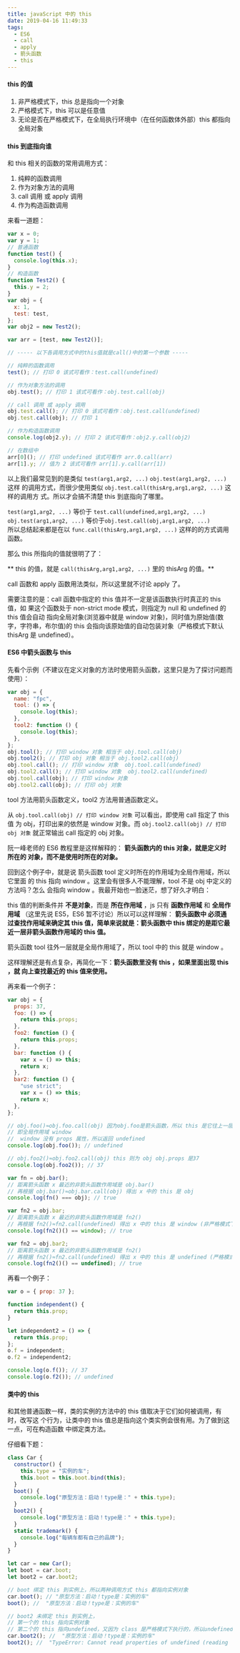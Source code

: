 ```yaml
---
title: javaScript 中的 this
date: 2019-04-16 11:49:33
tags:
  - ES6
  - call
  - apply
  - 箭头函数
  - this
---
```


#### this 的值

1. 非严格模式下，this 总是指向一个对象
2. 严格模式下，this 可以是任意值
3. 无论是否在严格模式下，在全局执行环境中（在任何函数体外部）this 都指向全局对象

#### this 到底指向谁

和 this 相关的函数的常用调用方式：

1. 纯粹的函数调用
2. 作为对象方法的调用
3. call 调用 或 apply 调用
4. 作为构造函数调用

来看一道题：

```javascript
var x = 0;
var y = 1;
// 普通函数
function test() {
  console.log(this.x);
}
// 构造函数
function Test2() {
  this.y = 2;
}
var obj = {
  x: 1,
  test: test,
};
var obj2 = new Test2();

var arr = [test, new Test2()];

// ----- 以下各调用方式中的this值就是call()中的第一个参数 -----

// 纯粹的函数调用
test(); // 打印 0 该式可看作：test.call(undefined)

// 作为对象方法的调用
obj.test(); // 打印 1 该式可看作：obj.test.call(obj)

// call 调用 或 apply 调用
obj.test.call(); // 打印 0 该式可看作：obj.test.call(undefined)
obj.test.call(obj); // 打印 1

// 作为构造函数调用
console.log(obj2.y); // 打印 2 该式可看作：obj2.y.call(obj2)

// 在数组中
arr[0](); // 打印 undefined 该式可看作 arr.0.call(arr)
arr[1].y; // 值为 2 该式可看作 arr[1].y.call(arr[1])
```

以上我们最常见到的是类似 `test(arg1,arg2, ...)` `obj.test(arg1,arg2, ...)` 这样
的调用方式，而很少使用类似 `obj.test.call(thisArg,arg1,arg2, ...)` 这样的调用方
式。所以才会搞不清楚 this 到底指向了哪里。

`test(arg1,arg2, ...)` 等价于 `test.call(undefined,arg1,arg2, ...)`  
`obj.test(arg1,arg2, ...)` 等价于`obj.test.call(obj,arg1,arg2, ...)`  
所以总结起来都是在以 `func.call(thisArg,arg1,arg2, ...)` 这样的的方式调用函数。

那么 this 所指向的值就很明了了：

** this 的值，就是 `call(thisArg,arg1,arg2, ...)` 里的 thisArg 的值。**

call 函数和 apply 函数用法类似，所以这里就不讨论 apply 了。

需要注意的是：call 函数中指定的 this 值并不一定是该函数执行时真正的 this 值，如
果这个函数处于 non-strict mode 模式，则指定为 null 和 undefined 的 this 值会自动
指向全局对象(浏览器中就是 window 对象)，同时值为原始值(数字，字符串，布尔值)的
this 会指向该原始值的自动包装对象（严格模式下默认 thisArg 是 undefined）。

#### ES6 中箭头函数与 this

先看个示例（不建议在定义对象的方法时使用箭头函数，这里只是为了探讨问题而使用）：

```javascript
var obj = {
  name: "fpc",
  tool: () => {
    console.log(this);
  },
  tool2: function () {
    console.log(this);
  },
};
obj.tool(); // 打印 window 对象 相当于 obj.tool.call(obj)
obj.tool2(); // 打印 obj 对象 相当于 obj.tool2.call(obj)
obj.tool.call(); // 打印 window 对象  obj.tool.call(undefined)
obj.tool2.call(); // 打印 window 对象  obj.tool2.call(undefined)
obj.tool.call(obj); // 打印 window 对象
obj.tool2.call(obj); // 打印 obj 对象
```

tool 方法用箭头函数定义，tool2 方法用普通函数定义。

从 `obj.tool.call(obj) // 打印 window 对象` 可以看出，即使用 call 指定了 this 值
为 obj，打印出来的依然是 window 对象。而 `obj.tool2.call(obj) // 打印 obj 对象`
就正常输出 call 指定的 obj 对象。

阮一峰老师的 ES6 教程里是这样解释的： **箭头函数内的 this 对象，就是定义时所在的
对象，而不是使用时所在的对象。**

回到这个例子中，就是说 箭头函数 tool 定义时所在的作用域为全局作用域，所以它里面
的 this 指向 window 。这里会有很多人不能理解，tool 不是 obj 中定义的方法吗？怎么
会指向 window 。我最开始也一脸迷茫，想了好久才明白：

this 值的判断条件并 **不是对象**，而是 **所在作用域** ，js 只有 **函数作用域**
和 **全局作用域** （这里先说 ES5，ES6 暂不讨论）所以可以这样理解： **箭头函数中
必须通过查找作用域来确定其 this 值，简单来说就是：箭头函数中 this 绑定的是距它最
近一层非箭头函数作用域的 this 值。**

箭头函数 tool 往外一层就是全局作用域了，所以 tool 中的 this 就是 window 。

这样理解还是有点复杂，再简化一下：**箭头函数里没有 this ，如果里面出现 this ，就
向上查找最近的 this 值来使用。**

再来看一个例子：

```javascript
var obj = {
  props: 37,
  foo: () => {
    return this.props;
  },
  foo2: function () {
    return this.props;
  },
  bar: function () {
    var x = () => this;
    return x;
  },
  bar2: function () {
    "use strict";
    var x = () => this;
    return x;
  },
};

// obj.foo()≈obj.foo.call(obj) 因为obj.foo是箭头函数，所以 this 是它往上一层非箭头函数作用域，
// 即全局作用域 window
//  window 没有 props 属性，所以返回 undefined
console.log(obj.foo()); // undefined

// obj.foo2()≈obj.foo2.call(obj) this 则为 obj obj.props 是37
console.log(obj.foo2()); // 37

var fn = obj.bar();
// 距离箭头函数 x 最近的非箭头函数作用域是 obj.bar()
// 再根据 obj.bar()≈obj.bar.call(obj) 得出 x 中的 this 是 obj
console.log(fn() === obj); // true

var fn2 = obj.bar;
// 距离箭头函数 x 最近的非箭头函数作用域是 fn2()
// 再根据 fn2()≈fn2.call(undefined) 得出 x 中的 this 是 window (非严格模式下)
console.log(fn2()() == window); // true

var fn2 = obj.bar2;
// 距离箭头函数 x 最近的非箭头函数作用域是 fn2()
// 再根据 fn2()≈fn2.call(undefined) 得出 x 中的 this 是 undefined (严格模式下)
console.log(fn2()() == undefined); // true
```

再看一个例子：

```javascript
var o = { prop: 37 };

function independent() {
  return this.prop;
}

let independent2 = () => {
  return this.prop;
};
o.f = independent;
o.f2 = independent2;

console.log(o.f()); // 37
console.log(o.f2()); // undefined
```

#### 类中的 this

和其他普通函数一样，类的实例的方法中的 this 值取决于它们如何被调用，有时，改写这
个行为，让类中的 this 值总是指向这个类实例会很有用。为了做到这一点，可在构造函数
中绑定类方法。

仔细看下题：

```javascript
class Car {
  constructor() {
    this.type = "实例的车";
    this.boot = this.boot.bind(this);
  }
  boot() {
    console.log("原型方法：启动！type是：" + this.type);
  }
  boot2() {
    console.log("原型方法：启动！type是：" + this.type);
  }
  static trademark() {
    console.log("每辆车都有自己的品牌");
  }
}

let car = new Car();
let boot = car.boot;
let boot2 = car.boot2;

// boot 绑定 this 到实例上，所以两种调用方式 this 都指向实例对象
car.boot(); // "原型方法：启动！type是：实例的车"
boot(); //  "原型方法：启动！type是：实例的车"

// boot2 未绑定 this 到实例上，
// 第一个的 this 指向实例对象
// 第二个的 this 指向undefined，又因为 class 是严格模式下执行的，所以undefined不会转向 window 从而报错
car.boot2(); //  "原型方法：启动！type是：实例的车"
boot2(); //  "TypeError: Cannot read properties of undefined (reading 'type')"
```
